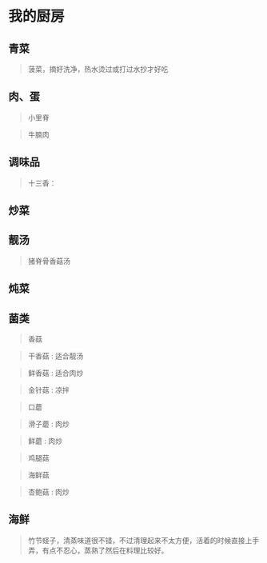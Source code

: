 # 我的厨房 

## 青菜

> 菠菜，摘好洗净，热水烫过或打过水抄才好吃

## 肉、蛋

> 小里脊

> 牛腩肉

## 调味品

> 十三香：

## 炒菜

## 靓汤

> 猪脊骨香菇汤

## 炖菜

> 

## 菌类

> 香菇

> 干香菇 : 适合靓汤

> 鲜香菇 : 适合肉炒

> 金针菇 : 凉拌

> 口蘑

> 滑子蘑 : 肉炒

> 鲜蘑 : 肉炒

> 鸡腿菇

> 海鲜菇

> 杏鲍菇 : 肉炒

## 海鲜

> 竹节蛏子，清蒸味道很不错，不过清理起来不太方便，活着的时候直接上手弄，有点不忍心，蒸熟了然后在料理比较好。

> 